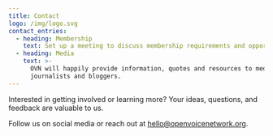 ```yaml
---
title: Contact
logo: /img/logo.svg
contact_entries:
  - heading: Membership
    text: Set up a meeting to discuss membership requirements and opportunities.
  - heading: Media
    text: >-
      OVN will happily provide information, quotes and resources to media
      journalists and bloggers.
---
```

Interested in getting involved or learning more? Your ideas, questions, and feedback are valuable to us.



Follow us on social media or reach out at hello@openvoicenetwork.org.
